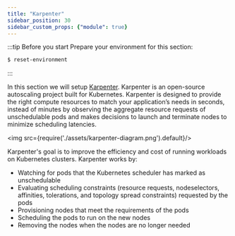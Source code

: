 ```yaml
---
title: "Karpenter"
sidebar_position: 30
sidebar_custom_props: {"module": true}
---
```


:::tip Before you start
Prepare your environment for this section:

```bash timeout=300 wait=30
$ reset-environment 
```

:::

In this section we will setup [Karpenter](https://github.com/aws/karpenter). Karpenter is an open-source autoscaling project built for Kubernetes. Karpenter is designed to provide the right compute resources to match your application’s needs in seconds, instead of minutes by observing the aggregate resource requests of unschedulable pods and makes decisions to launch and terminate nodes to minimize scheduling latencies.

<img src={require('./assets/karpenter-diagram.png').default}/>

Karpenter's goal is to improve the efficiency and cost of running workloads on Kubernetes clusters. Karpenter works by:

* Watching for pods that the Kubernetes scheduler has marked as unschedulable
* Evaluating scheduling constraints (resource requests, nodeselectors, affinities, tolerations, and topology spread constraints) requested by the pods
* Provisioning nodes that meet the requirements of the pods
* Scheduling the pods to run on the new nodes
* Removing the nodes when the nodes are no longer needed
